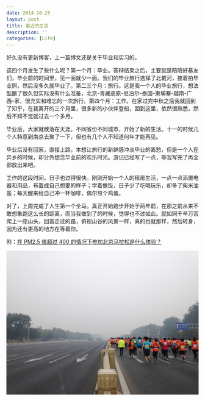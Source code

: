 ```yaml
---
date: 2014-10-25
layout: post
title: 最近的生活
description: ''
categories: [Life]
---
```


好久没有更新博客，上一篇博文还是关于毕业和实习的。

这四个月发生了些什么呢？第一个月：毕业。答辩结束之后，主要就是陪陪好基友们，毕业前的时间里，见一面就少一面。我们的毕业旅行选择了北戴河，接着拍毕业照，然后没多久就毕业了。第二三个月：旅行。这是我一个人的毕业旅行，想法酝酿了很久但实际没有什么准备，北京-青藏高原-尼泊尔-泰国-柬埔寨-越南-广西-家，很充实和难忘的一次旅行。第四个月：工作。在家过完中秋之后我就回到了知乎，在我离开的三个月里，很多新的小伙伴登船，回到这里，依然很熟悉，然后不知不觉就过去一个多月。

毕业后，大家就散落在天涯，不同省份不同城市，开始了新的生活。十一的时候几个人特意到南京去聚了一下，但也有几个人不知道何年才能再见。

毕业后没有回家，直接上路，本想让旅行的新鲜感冲淡毕业的离愁，但是一个人在异乡的时候，却分外想念毕业前的欢乐时光。游记已经写了一点，等我写完了再全部放出来吧。

工作的这段时间，日子也过得很快。刚刚开始一个人的租房生活，一点一点添置电器和用品，布置成自己想要的样子；学着做饭，日子少了吃喝玩乐，却多了柴米油盐；每天醒来给自己冲一杯咖啡，偶尔煎个鸡蛋。

对了，上周完成了人生第一个全马。真正开始跑步开始于两年前，在那之前从来不敢想象跑这么长的距离，而当我做到了的时候，觉得也不过如此。就如同千辛万苦爬上一座山头，回首走过的路，俯视山谷的风景一样，真的也就那样，然后转身，因为还有更高的地方在等着你。

附：[在 PM2.5 值超过 400 的情况下参加北京马拉松是什么体验？](http://www.zhihu.com/question/26093366/answer/32128296)

![beijing-marathon](/images/IMG_3962.JPG)

